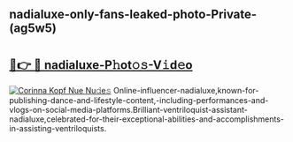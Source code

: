 ## nadialuxe-only-fans​-leaked-photo​-Private-(ag5w5)


# <h2><a href="https://mediaupload.pro?title=nadialuxe&ref=git">🔗👉 🔴 nadialuxe-P𝚑ot𝚘𝚜-V𝚒d𝚎o</a></h2>

[![Corinna Kopf Nue Nu𝚍e𝚜](https://i.imgur.com/0qMVB7G.gif)](https://mediaupload.pro?title=nadialuxe&ref=git)
Online-influencer-nadialuxe,known-for-publishing-dance-and-lifestyle-content,-including-performances-and-vlogs-on-social-media-platforms.Brilliant-ventriloquist-assistant-nadialuxe,celebrated-for-their-exceptional-abilities-and-accomplishments-in-assisting-ventriloquists.  